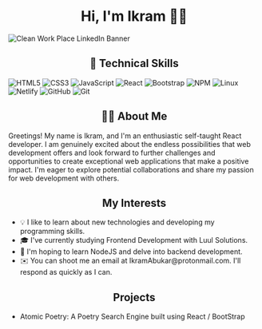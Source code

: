 

<h1 align ="center"> Hi, I'm Ikram 👋🏾 </h1> 

![Clean Work Place LinkedIn Banner](https://github.com/ikramabukar/ikramabukar/assets/25725014/aa066a2f-47bf-4e7f-a780-72ff53af2815)

<h2 align = "center" >💼 Technical Skills</h2> 

![HTML5](https://img.shields.io/badge/html5-%23E34F26.svg?style=for-the-badge&logo=html5&logoColor=white) ![CSS3](https://img.shields.io/badge/css3-%231572B6.svg?style=for-the-badge&logo=css3&logoColor=white) ![JavaScript](https://img.shields.io/badge/javascript-%23323330.svg?style=for-the-badge&logo=javascript&logoColor=%23F7DF1E) ![React](https://img.shields.io/badge/react-%2320232a.svg?style=for-the-badge&logo=react&logoColor=%2361DAFB) ![Bootstrap](https://img.shields.io/badge/bootstrap-%238511FA.svg?style=for-the-badge&logo=bootstrap&logoColor=white) ![NPM](https://img.shields.io/badge/NPM-%23CB3837.svg?style=for-the-badge&logo=npm&logoColor=white) ![Linux](https://img.shields.io/badge/Linux-FCC624?style=for-the-badge&logo=linux&logoColor=black) ![Netlify](https://img.shields.io/badge/netlify-%23000000.svg?style=for-the-badge&logo=netlify&logoColor=#00C7B7) ![GitHub](https://img.shields.io/badge/github-%23121011.svg?style=for-the-badge&logo=github&logoColor=white) ![Git](https://img.shields.io/badge/git-%23F05033.svg?style=for-the-badge&logo=git&logoColor=white)


<h2 align = "center"> 🧕🏾 About Me</h2>

Greetings! My name is Ikram, and I'm an enthusiastic self-taught React developer. I am genuinely excited about the endless possibilities that web development offers and look forward to further challenges and opportunities to create exceptional web applications that make a positive impact.  I'm eager to explore potential collaborations and share my passion for web development with others.

<h2 align = "center" >My Interests</h2>
<ul> 
 <li> 💡  I like to learn about new technologies and developing my programming skills. </li> 
<li>🎓  I've  currently studying Frontend Development with Luul Solutions. </li>
<li>🌱  I'm hoping to learn NodeJS and delve into backend development. </li>
<li> ✉️  You can shoot me an email at IkramAbukar@protonmail.com.  I'll respond as quickly as I can. </li>
</ul>

<h2 align = "center" >Projects </h2>
<ul> 
 <li> Atomic Poetry: A Poetry Search Engine built using React / BootStrap </li> 



